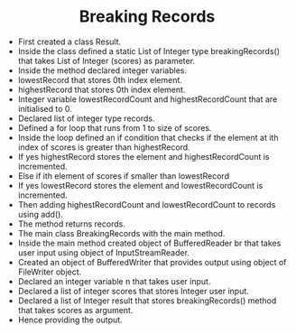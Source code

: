 <h1 align="center">Breaking Records</h1>

- First created a class Result.
- Inside the class defined a static List of Integer type breakingRecords() that takes List of Integer (scores) as parameter.
- Inside the method declared integer variables.
- lowestRecord that stores 0th index element.
- highestRecord that stores 0th index element.
- Integer variable lowestRecordCount and highestRecordCount that are initialised to 0.
- Declared list of integer type records.
- Defined a for loop that runs from 1 to size of scores.
- Inside the loop defined an if condition that checks if the element at ith index of scores is greater than highestRecord.
- If yes highestRecord stores the element and highestRecordCount is incremented.
- Else if ith element of scores if smaller than lowestRecord
- If yes lowestRecord stores the element and lowestRecordCount is incremented.
- Then adding highestRecordCount and lowestRecordCount to records using add().
- The method returns records.
- The main class BreakingRecords with the main method.
- Inside the main method created object of BufferedReader br that takes user input using object of InputStreamReader.
- Created an object of BufferedWriter that provides output using object of FileWriter object.
- Declared an integer variable n that takes user input.
- Declared a list of integer scores that stores Integer user input.
- Declared a list of Integer result that stores breakingRecords() method that takes scores as argument.
- Hence providing the output.